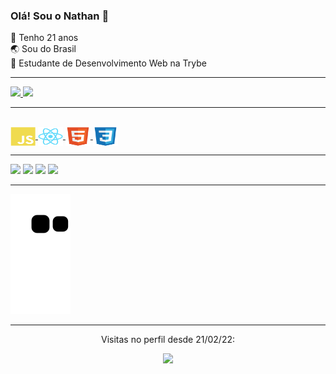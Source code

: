 ### Olá! Sou o Nathan 👋
<!-- <div style="margin-left: 10px"> -->
🎈 Tenho 21 anos <br>
🌏 Sou do Brasil <br>
🚀 Estudante de Desenvolvimento Web na Trybe <br> 
<!-- 🐧 I am very happy with new followers and any support 
    <br> 💚 Thank you for taking the time to read this far
      <img align="right" alt="Rafa-pic" height="150" style="border-radius:50px;" src="https://media.discordapp.net/attachments/639956127056134178/890373478988013628/Publicacoes_Instagram_1_1.png?width=676&height=676">
            -->
<!-- <div/> -->
---
<div>
    <a href="https://github.com/nathanpw12">
    <img  height="165em" src="https://github-readme-stats.vercel.app/api?username=nathanpw12&show_icons=true&theme=chartreuse-dark&include_all_commits=true&count_private=true"/>  
    <img  height="165em" src="https://github-readme-stats.vercel.app/api/top-langs/?username=nathanpw12&layout=compact&langs_count=7&theme=chartreuse-dark"/>
</div>  

----

<div style="display: inline_block"><br>
  <img align="center" alt="Rafa-Js" height="30" width="40" src="https://raw.githubusercontent.com/devicons/devicon/master/icons/javascript/javascript-plain.svg">
  <img align="center" alt="Rafa-React" height="30" width="40" src="https://raw.githubusercontent.com/devicons/devicon/master/icons/react/react-original.svg">
  <img align="center" alt="Rafa-HTML" height="30" width="40" src="https://raw.githubusercontent.com/devicons/devicon/master/icons/html5/html5-original.svg">
  <img align="center" alt="Rafa-CSS" height="30" width="40" src="https://raw.githubusercontent.com/devicons/devicon/master/icons/css3/css3-original.svg">

</div>

----

  <div> 
   <a href="https://www.linkedin.com/in/nathan-vitor-22b5901b8/" target="_blank"><img src="https://img.shields.io/badge/-LinkedIn-%230077B5?style=for-the-badge&logo=linkedin&logoColor=white" target="_blank"></a>    
   <a href = "mailto:nathanvitor38@gmail.com"><img src="https://img.shields.io/badge/-Gmail-%23333?style=for-the-badge&logo=gmail&logoColor=white" target="_blank"></a>
    <a href="https://www.twitch.tv/nathanpw12" target="_blank"><img src="https://img.shields.io/badge/Twitch-9146FF?style=for-the-badge&logo=twitch&logoColor=white" target="_blank"></a>
    <a href="https://www.instagram.com/nathanpw12/" target="_blank"><img src="https://img.shields.io/badge/-Instagram-%23E4405F?style=for-the-badge&logo=instagram&logoColor=white" target="_blank"></a>
</div>

----

![Snake animation](https://github.com/nathanpw12/nathanpw12/blob/output/github-contribution-grid-snake.svg)

----

<p align="center"> Visitas no perfil desde 21/02/22: </p>
<p align="center">   <img alingn="center" src="https://profile-counter.glitch.me/nathanpw12/count.svg" /></p>

<div>
  
